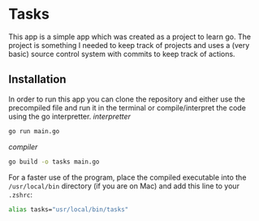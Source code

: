 # Tasks
This app is a simple app which was created as a project to learn go. The project is something I needed to keep track of projects and uses a (very basic) source control system with commits to keep track of actions.

## Installation
In order to run this app you can clone the repository and either use the precompiled file and run it in the terminal or compile/interpret the code using the go interpretter. 
*interpretter*
```sh
go run main.go
```
*compiler*
```sh
go build -o tasks main.go
```
For a faster use of the program, place the compiled executable into the `/usr/local/bin` directory (if you are on Mac) and add this line to your `.zshrc`:
```sh
alias tasks="usr/local/bin/tasks"
```